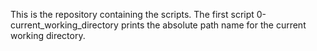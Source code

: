 This is the repository containing the scripts.
The first script 0-current_working_directory prints the absolute path name for the current working directory.
